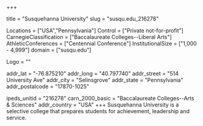 
+++

title = "Susquehanna University"
slug = "susqu.edu_216278"

Locations = ["USA","Pennsylvania"]
Control = ["Private not-for-profit"]
CarnegieClassification = ["Baccalaureate Colleges--Liberal Arts"]
AthleticConferences = ["Centennial Conference"]
InstitutionalSize = ["1,000 - 4,999"]
domain = ["susqu.edu"]

Logo = ""

addr_lat = "-76.875210"
addr_long = "40.797740"
addr_street = "514 University Ave"
addr_city = "Selinsgrove"
addr_state = "Pennsylvania"
addr_postalcode = "17870-1025"

ipeds_unitid = "216278"
carn_2000_basic = "Baccalaureate Colleges--Arts & Sciences"
addr_country = "USA"
+++
    Susquehanna University is a selective college that prepares students for achievement, leadership and service.
